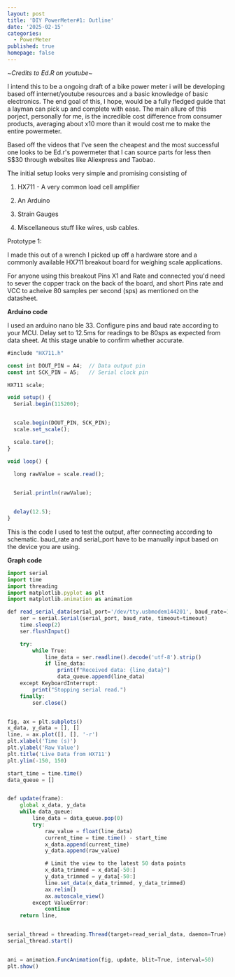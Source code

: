 ```yaml
---
layout: post
title: 'DIY PowerMeter#1: Outline'
date: '2025-02-15'
categories:
  - PowerMeter
published: true
homepage: false
---
```

~_Credits to Ed.R on youtube_~

I intend this to be a ongoing draft of a bike power meter i will be developing based off internet/youtube resources and a basic knowledge of basic electronics. The end goal of this, I hope, would be a fully fledged guide that a layman can pick up and complete with ease. The main allure of this porject, personally for me, is the incredible cost difference from consumer products, averaging about x10 more than it would cost me to make the entire powermeter.

Based off the videos that I've seen the cheapest and the most successful one looks to be Ed.r's powermeter that I can source parts for less then S$30 through websites like Aliexpress and Taobao.

The initial setup looks very simple and promising consisting of

1.  HX711 - A very common load cell amplifier
    
2.  An Arduino
    
3.  Strain Gauges
    
4.  Miscellaneous stuff like wires, usb cables.
    

Prototype 1:

I made this out of a wrench I picked up off a hardware store and a commonly available HX711 breakout board for weighing scale applications.

For anyone using this breakout Pins X1 and Rate and connected you'd need to sever the copper track on the back of the board, and short Pins rate and VCC to acheive 80 samples per second (sps) as mentioned on the datasheet.

**Arduino code**

I used an arduino nano ble 33. Configure pins and baud rate according to your MCU. Delay set to 12.5ms for readings to be 80sps as expected from data sheet. At this stage unable to confirm whether accurate.

```javascript
#include "HX711.h"

const int DOUT_PIN = A4;  // Data output pin
const int SCK_PIN = A5;   // Serial clock pin

HX711 scale;

void setup() {
  Serial.begin(115200); 


  scale.begin(DOUT_PIN, SCK_PIN);
  scale.set_scale();  

  scale.tare();
}

void loop() {

  long rawValue = scale.read();
  

  Serial.println(rawValue);


  delay(12.5);
}
```

This is the code I used to test the output, after connecting according to schematic. baud\_rate and serial\_port have to be manually input based on the device you are using.

**Graph code**

```javascript
import serial
import time
import threading
import matplotlib.pyplot as plt
import matplotlib.animation as animation

def read_serial_data(serial_port='/dev/tty.usbmodem144201', baud_rate=115200, timeout=1):
    ser = serial.Serial(serial_port, baud_rate, timeout=timeout)
    time.sleep(2) 
    ser.flushInput()  

    try:
        while True:
            line_data = ser.readline().decode('utf-8').strip()
            if line_data:
                print(f"Received data: {line_data}") 
                data_queue.append(line_data)
    except KeyboardInterrupt:
        print("Stopping serial read.")
    finally:
        ser.close()


fig, ax = plt.subplots()
x_data, y_data = [], []
line, = ax.plot([], [], '-r')
plt.xlabel('Time (s)')
plt.ylabel('Raw Value')
plt.title('Live Data from HX711')
plt.ylim(-150, 150)  

start_time = time.time()
data_queue = []  


def update(frame):
    global x_data, y_data
    while data_queue:
        line_data = data_queue.pop(0)
        try:
            raw_value = float(line_data)
            current_time = time.time() - start_time
            x_data.append(current_time)
            y_data.append(raw_value)

            # Limit the view to the latest 50 data points
            x_data_trimmed = x_data[-50:]
            y_data_trimmed = y_data[-50:]
            line.set_data(x_data_trimmed, y_data_trimmed)
            ax.relim()
            ax.autoscale_view()
        except ValueError:
            continue
    return line,


serial_thread = threading.Thread(target=read_serial_data, daemon=True)
serial_thread.start()


ani = animation.FuncAnimation(fig, update, blit=True, interval=50)
plt.show()
```
